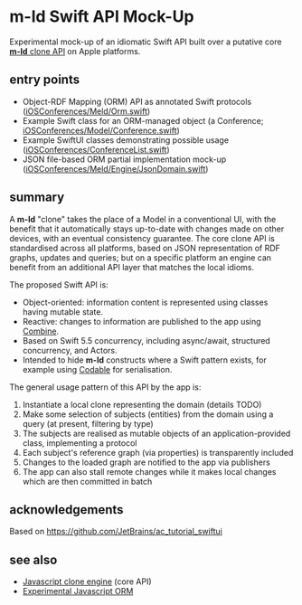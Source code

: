 # m-ld Swift API Mock-Up

Experimental mock-up of an idiomatic Swift API built over a putative core [**m-ld** clone API](https://spec.m-ld.org/#clone-api) on Apple platforms.

## entry points

- Object-RDF Mapping (ORM) API as annotated Swift protocols ([iOSConferences/Meld/Orm.swift](iOSConferences/Meld/Orm.swift))
- Example Swift class for an ORM-managed object (a Conference; [iOSConferences/Model/Conference.swift](iOSConferences/Model/Conference.swift))
- Example SwiftUI classes demonstrating possible usage ([iOSConferences/ConferenceList.swift](iOSConferences/ConferenceList.swift))
- JSON file-based ORM partial implementation mock-up ([iOSConferences/Meld/Engine/JsonDomain.swift](iOSConferences/Meld/Engine/JsonDomain.swift))

## summary

A **m-ld** "clone" takes the place of a Model in a conventional UI, with the benefit that it automatically stays up-to-date with changes made on other devices, with an eventual consistency guarantee. The core clone API is standardised across all platforms, based on JSON representation of RDF graphs, updates and queries; but on a specific platform an engine can benefit from an additional API layer that  matches the local idioms.

The proposed Swift API is:
- Object-oriented: information content is represented using classes having mutable state.
- Reactive: changes to information are published to the app using [Combine](https://developer.apple.com/documentation/combine).
- Based on Swift 5.5 concurrency, including async/await, structured concurrency, and Actors.
- Intended to hide **m-ld** constructs where a Swift pattern exists, for example using [Codable](https://developer.apple.com/documentation/swift/codable) for serialisation.

The general usage pattern of this API by the app is:
1. Instantiate a local clone representing the domain (details TODO)
2. Make some selection of subjects (entities) from the domain using a query (at present, filtering by type)
3. The subjects are realised as mutable objects of an application-provided class, implementing a protocol
4. Each subject's reference graph (via properties) is transparently included
5. Changes to the loaded graph are notified to the app via publishers
6. The app can also stall remote changes while it makes local changes which are then committed in batch

## acknowledgements

Based on https://github.com/JetBrains/ac_tutorial_swiftui

## see also

- [Javascript clone engine](https://js.m-ld.org/) (core API)
- [Experimental Javascript ORM](https://github.com/m-ld/m-ld-js/tree/edge/src/orm)